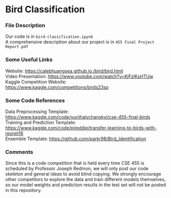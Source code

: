 # Bird Classification

### File Description
Our code is in `bird-classification.ipynb` <br>
A comprehensive description about our project is in `455 Final Project Report.pdf`

### Some Useful Links
Website: https://calebhuangsea.github.io./bird/bird.html <br>
Video Presentation: https://www.youtube.com/watch?v=KjFzlKsHTUw <br>
Kaggle Competition Website: https://www.kaggle.com/competitions/birds23sp

### Some Code References
Data Preprocessing Template: https://www.kaggle.com/code/yuriihalychanskyi/cse-455-final-birds <br>
Training and Prediction Template: https://www.kaggle.com/code/pjreddie/transfer-learning-to-birds-with-resnet18 <br>
Ensemble Template: https://github.com/parkr98/Bird_Identification

### Comments
Since this is a code competition that is held every time CSE 455 is scheduled by Professor Joseph Redmon, we will only post our code skeleton and general ideas to avoid blind copying. We strongly encourage other competitors to explore the data and train different models themselves, so our model weights and prediction results in the test set will not be posted in this repository.
